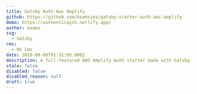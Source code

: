 ```yaml
---
title: Gatsby Auth Aws Amplify
github: https://github.com/beamsies/gatsby-starter-auth-aws-amplify
demo: https://authenticaysh.netlify.app/
author: beams
ssg:
  - Gatsby
cms:
  - No Cms
date: 2019-08-06T01:31:05.000Z
description: A full-featured AWS Amplify Auth starter made with GatsbyJS
stale: false
disabled: false
disabled_reason: null
draft: true
---
```


